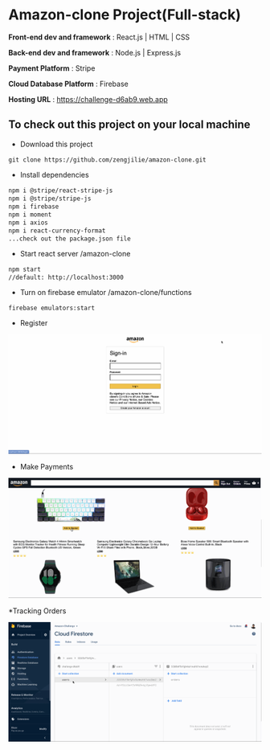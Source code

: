 # Amazon-clone Project(Full-stack)
**Front-end dev and framework** : React.js | HTML | CSS

**Back-end dev and framework** : Node.js | Express.js

**Payment Platform** : Stripe

**Cloud Database Platform** : Firebase

**Hosting URL** : https://challenge-d6ab9.web.app

## To check out this project on your local machine

* Download this project
```
git clone https://github.com/zengjilie/amazon-clone.git
```
* Install dependencies
```
npm i @stripe/react-stripe-js
npm i @stripe/stripe-js
npm i firebase
npm i moment
npm i axios
npm i react-currency-format
...check out the package.json file
```
* Start react server
/amazon-clone
```
npm start 
//default: http://localhost:3000
```

* Turn on firebase emulator
/amazon-clone/functions
```
firebase emulators:start
```
* Register

<img src ="./amazon_shot_1.gif">


* Make Payments

<img src ="./amazon_shot_2.gif">



*Tracking Orders

<img src ="./amazon_shot_3.gif">
